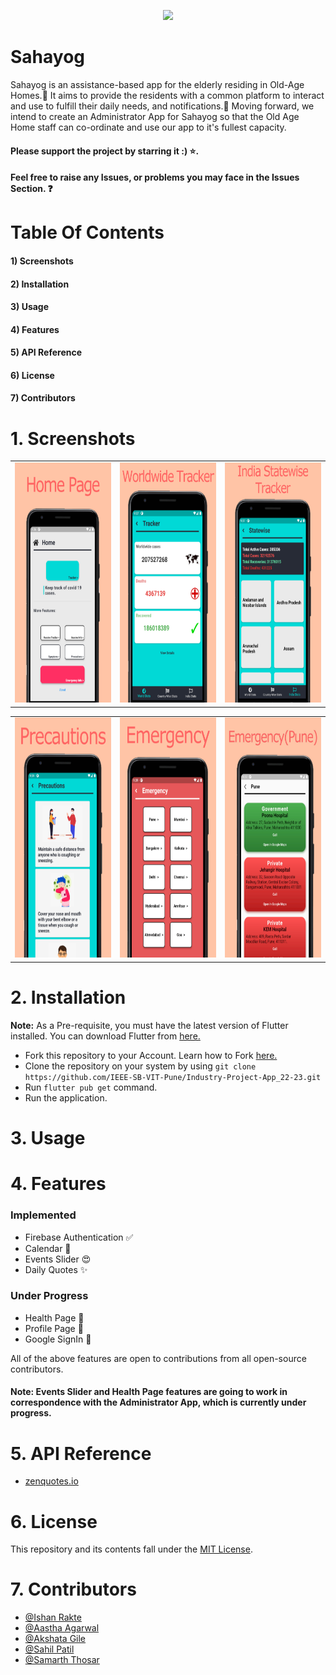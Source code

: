 <p align="center"> 
<img  src="https://user-images.githubusercontent.com/101483803/196434160-ea5ca6b0-397e-44c5-9a5a-3c8cfcf8bd54.png"
</p>

# **Sahayog**
 Sahayog is an assistance-based app for the elderly residing in Old-Age Homes.:house_with_garden: It aims to provide the residents with a common platform to interact and use to fulfill their daily needs, and notifications.:bell: Moving forward, we intend to create an Administrator App for Sahayog so that the Old Age Home staff can co-ordinate and use our app to it's fullest capacity.

#### Please support the project by starring it :) :star:.
#### Feel free to raise any Issues, or problems you may face in the Issues Section. :question:
  
# **Table Of Contents**
#### **1) Screenshots**
#### **2) Installation**
#### **3) Usage**
#### **4) Features**
#### **5) API Reference**
#### **6) License**
#### **7) Contributors**

# **1. Screenshots**
<table>
  <tr>
    <td><img src = "https://github.com/IshanRakte/covitrack/blob/main/covitrack/screenshots/homepage.jpg" alt = "Home Page" width = "216" height = "384"></td>
    <td><img src = "https://github.com/IshanRakte/covitrack/blob/main/covitrack/screenshots/tracker.jpg" alt = "Tracker" width = "216" height = 384"></td>
    <td><img src = "https://github.com/IshanRakte/covitrack/blob/main/covitrack/screenshots/indiatracker.jpg" alt = "India Tracker" width = "216" height = "384"></td>
  </tr>
</table>
<table>
  <tr>
    <td><img src = "https://github.com/IshanRakte/covitrack/blob/main/covitrack/screenshots/precautions.jpg" alt = "Precautions" width = "216" height = "384"></td>
    <td><img src = "https://github.com/IshanRakte/covitrack/blob/main/covitrack/screenshots/emergency.jpg" alt = "Emergency" width = "216" height = "384"></td>
    <td><img src = "https://github.com/IshanRakte/covitrack/blob/main/covitrack/screenshots/emergencypune.jpg" alt = "Emergency Pune" width = "216" height = "384"></td>
  </tr>
</table>

# **2. Installation**
 
**Note:** As a Pre-requisite, you must have the latest version of Flutter installed. You can download Flutter from [here.](https://docs.flutter.dev/get-started/install) 
 
* Fork this repository to your Account. Learn how to Fork [here.](https://docs.github.com/en/get-started/quickstart/fork-a-repo) 
* Clone the repository on your system by using `git clone https://github.com/IEEE-SB-VIT-Pune/Industry-Project-App_22-23.git`
* Run `flutter pub get` command.
* Run the application.

# **3. Usage**

# **4. Features**

### Implemented
- Firebase Authentication :white_check_mark:
- Calendar :calendar:
- Events Slider :heart_eyes:
- Daily Quotes :sparkles:

### Under Progress
- Health Page :pill:
- Profile Page :bust_in_silhouette:
- Google SignIn :yellow_heart:

All of the above features are open to contributions from all open-source contributors.
#### Note: Events Slider and Health Page features are going to work in correspondence with the Administrator App, which is currently under progress.

# **5. API Reference**
- [zenquotes.io](https://zenquotes.io/)
 
# **6. License**
This repository and its contents fall under the [MIT License](LICENSE.md).

# **7. Contributors**
 - [@Ishan Rakte](https://github.com/IshanRakte)
 - [@Aastha Agarwal](https://github.com/aastha9199)
 - [@Akshata Gile](https://github.com/akshata-gile)
 - [@Sahil Patil](https://github.com/B3nzeneKnight)
 - [@Samarth Thosar](https://github.com/samarth-thosar)
